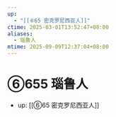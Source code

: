 ```yaml
---
up:
  - "[[⑥65 密克罗尼西亚人]]"
ctime: 2025-03-01T13:52:47+08:00
aliases:
  - 瑙鲁人
mtime: 2025-09-09T12:37:04+08:00
---
```


# ⑥655 瑙鲁人

- up: [[⑥65 密克罗尼西亚人]]
